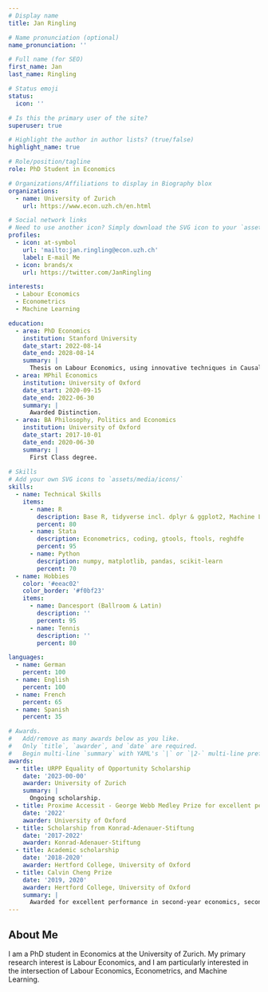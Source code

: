 ```yaml
---
# Display name
title: Jan Ringling

# Name pronunciation (optional)
name_pronunciation: ''

# Full name (for SEO)
first_name: Jan
last_name: Ringling

# Status emoji
status:
  icon: ''

# Is this the primary user of the site?
superuser: true

# Highlight the author in author lists? (true/false)
highlight_name: true

# Role/position/tagline
role: PhD Student in Economics

# Organizations/Affiliations to display in Biography blox
organizations:
  - name: University of Zurich
    url: https://www.econ.uzh.ch/en.html

# Social network links
# Need to use another icon? Simply download the SVG icon to your `assets/media/icons/` folder.
profiles:
  - icon: at-symbol
    url: 'mailto:jan.ringling@econ.uzh.ch'
    label: E-mail Me
  - icon: brands/x
    url: https://twitter.com/JanRingling

interests:
  - Labour Economics
  - Econometrics
  - Machine Learning

education:
  - area: PhD Economics
    institution: Stanford University
    date_start: 2022-08-14
    date_end: 2028-08-14
    summary: |
      Thesis on Labour Economics, using innovative techniques in Causal Inference and Machine Learning.
  - area: MPhil Economics
    institution: University of Oxford
    date_start: 2020-09-15
    date_end: 2022-06-30
    summary: |
      Awarded Distinction.
  - area: BA Philosophy, Politics and Economics
    institution: University of Oxford
    date_start: 2017-10-01
    date_end: 2020-06-30
    summary: |
      First Class degree.
 
# Skills
# Add your own SVG icons to `assets/media/icons/`
skills:
  - name: Technical Skills
    items:
      - name: R
        description: Base R, tidyverse incl. dplyr & ggplot2, Machine Learning with R, data.table
        percent: 80
      - name: Stata
        description: Econometrics, coding, gtools, ftools, reghdfe
        percent: 95
      - name: Python
        description: numpy, matplotlib, pandas, scikit-learn
        percent: 70
  - name: Hobbies
    color: '#eeac02'
    color_border: '#f0bf23'
    items:
      - name: Dancesport (Ballroom & Latin)
        description: ''
        percent: 95
      - name: Tennis
        description: ''
        percent: 80

languages:
  - name: German
    percent: 100
  - name: English
    percent: 100
  - name: French
    percent: 65
  - name: Spanish
    percent: 35

# Awards.
#   Add/remove as many awards below as you like.
#   Only `title`, `awarder`, and `date` are required.
#   Begin multi-line `summary` with YAML's `|` or `|2-` multi-line prefix and indent 2 spaces below.
awards:
  - title: URPP Equality of Opportunity Scholarship
    date: '2023-00-00'
    awarder: University of Zurich
    summary: |
      Ongoing scholarship.
  - title: Proxime Accessit - George Webb Medley Prize for excellent performance in second-year MPhil exams
    date: '2022'
    awarder: University of Oxford
  - title: Scholarship from Konrad-Adenauer-Stiftung
    date: '2017-2022'
    awarder: Konrad-Adenauer-Stiftung
  - title: Academic scholarship
    date: '2018-2020'
    awarder: Hertford College, University of Oxford
  - title: Calvin Cheng Prize
    date: '2019, 2020'
    awarder: Hertford College, University of Oxford
    summary: |
      Awarded for excellent performance in second-year economics, second-year politics, and third-year economics.
---
```


## About Me

I am a PhD student in Economics at the University of Zurich. My primary research interest is Labour Economics, and I am particularly interested in the intersection of Labour Economics, Econometrics, and Machine Learning. 
